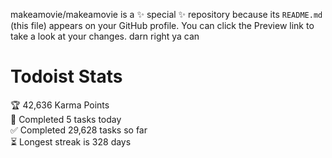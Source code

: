 makeamovie/makeamovie is a ✨ special ✨ repository because its `README.md` (this file) appears on your GitHub profile.
You can click the Preview link to take a look at your changes. darn right ya can

# Todoist Stats

<!-- TODO-IST:START -->
🏆  42,636 Karma Points           
🌸  Completed 5 tasks today           
✅  Completed 29,628 tasks so far           
⏳  Longest streak is 328 days
<!-- TODO-IST:END -->